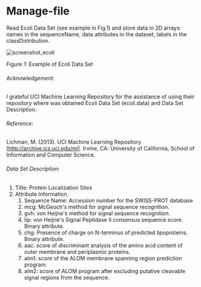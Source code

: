 # Manage-file
Read Ecoli Data Set (see example in Fig.1) and store data in 2D arrays: names in the sequenceName, data attributes in the dataset, labels in the classDistribution.

![screenshot_ecoli](https://user-images.githubusercontent.com/22039458/29105373-7dc4eb52-7c92-11e7-8bc9-88ea0bf7ce8a.png)

Figure 1: Example of Ecoli Data Set


###### Acknowledgement:
  I grateful UCI Machine Learning Repository for the assistance of using their repository where was obtained Ecoli Data Set (ecoli.data) and Data Set Description.

###### Reference:
  Lichman, M. (2013). UCI Machine Learning Repository [http://archive.ics.uci.edu/ml]. Irvine, CA: University of California, School of Information and Computer Science.

###### Data Set Description:
  1. Title: Protein Localization Sites
  2. Attribute Information.
      1.  Sequence Name: Accession number for the SWISS-PROT database
      2.  mcg: McGeoch's method for signal sequence recognition.
      3.  gvh: von Heijne's method for signal sequence recognition.
      4.  lip: von Heijne's Signal Peptidase II consensus sequence score. Binary attribute.
      5.  chg: Presence of charge on N-terminus of predicted lipoproteins. Binary attribute.
      6.  aac: score of discriminant analysis of the amino acid content of
       outer membrane and periplasmic proteins.
      7. alm1: score of the ALOM membrane spanning region prediction program.
      8. alm2: score of ALOM program after excluding putative cleavable signal
       regions from the sequence.
